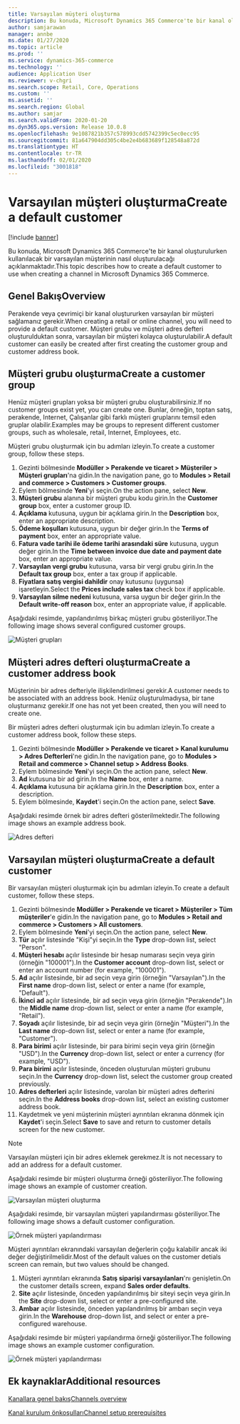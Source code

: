 ```yaml
---
title: Varsayılan müşteri oluşturma
description: Bu konuda, Microsoft Dynamics 365 Commerce'te bir kanal oluşturulurken kullanılacak bir varsayılan müşterinin nasıl oluşturulacağı açıklanmaktadır.
author: samjarawan
manager: annbe
ms.date: 01/27/2020
ms.topic: article
ms.prod: ''
ms.service: dynamics-365-commerce
ms.technology: ''
audience: Application User
ms.reviewer: v-chgri
ms.search.scope: Retail, Core, Operations
ms.custom: ''
ms.assetid: ''
ms.search.region: Global
ms.author: samjar
ms.search.validFrom: 2020-01-20
ms.dyn365.ops.version: Release 10.0.8
ms.openlocfilehash: 9e1087821b357c578993cdd5742399c5ec0ecc95
ms.sourcegitcommit: 81a647904dd305c4be2e4b683689f128548a872d
ms.translationtype: HT
ms.contentlocale: tr-TR
ms.lasthandoff: 02/01/2020
ms.locfileid: "3001818"
---
```

# <a name="create-a-default-customer"></a><span data-ttu-id="e9959-103">Varsayılan müşteri oluşturma</span><span class="sxs-lookup"><span data-stu-id="e9959-103">Create a default customer</span></span>


[!include [banner](includes/banner.md)]

<span data-ttu-id="e9959-104">Bu konuda, Microsoft Dynamics 365 Commerce'te bir kanal oluşturulurken kullanılacak bir varsayılan müşterinin nasıl oluşturulacağı açıklanmaktadır.</span><span class="sxs-lookup"><span data-stu-id="e9959-104">This topic describes how to create a default customer to use when creating a channel in Microsoft Dynamics 365 Commerce.</span></span>

## <a name="overview"></a><span data-ttu-id="e9959-105">Genel Bakış</span><span class="sxs-lookup"><span data-stu-id="e9959-105">Overview</span></span>

<span data-ttu-id="e9959-106">Perakende veya çevrimiçi bir kanal oluştururken varsayılan bir müşteri sağlamanız gerekir.</span><span class="sxs-lookup"><span data-stu-id="e9959-106">When creating a retail or online channel, you will need to provide a default customer.</span></span> <span data-ttu-id="e9959-107">Müşteri grubu ve müşteri adres defteri oluşturulduktan sonra, varsayılan bir müşteri kolayca oluşturulabilir.</span><span class="sxs-lookup"><span data-stu-id="e9959-107">A default customer can easily be created after first creating the customer group and customer address book.</span></span>

## <a name="create-a-customer-group"></a><span data-ttu-id="e9959-108">Müşteri grubu oluşturma</span><span class="sxs-lookup"><span data-stu-id="e9959-108">Create a customer group</span></span>

<span data-ttu-id="e9959-109">Henüz müşteri grupları yoksa bir müşteri grubu oluşturabilirsiniz.</span><span class="sxs-lookup"><span data-stu-id="e9959-109">If no customer groups exist yet, you can create one.</span></span> <span data-ttu-id="e9959-110">Bunlar, örneğin, toptan satış, perakende, Internet, Çalışanlar gibi farklı müşteri gruplarını temsil eden gruplar olabilir.</span><span class="sxs-lookup"><span data-stu-id="e9959-110">Examples may be groups to represent different customer groups, such as wholesale, retail, Internet, Employees, etc.</span></span>

<span data-ttu-id="e9959-111">Müşteri grubu oluşturmak için bu adımları izleyin.</span><span class="sxs-lookup"><span data-stu-id="e9959-111">To create a customer group, follow these steps.</span></span>

1. <span data-ttu-id="e9959-112">Gezinti bölmesinde **Modüller \> Perakende ve ticaret \> Müşteriler \> Müşteri grupları**'na gidin.</span><span class="sxs-lookup"><span data-stu-id="e9959-112">In the navigation pane, go to **Modules \> Retail and commerce \> Customers \> Customer groups**.</span></span>
1. <span data-ttu-id="e9959-113">Eylem bölmesinde **Yeni**'yi seçin.</span><span class="sxs-lookup"><span data-stu-id="e9959-113">On the action pane, select **New**.</span></span>
1. <span data-ttu-id="e9959-114">**Müşteri grubu** alanına bir müşteri grubu kodu girin.</span><span class="sxs-lookup"><span data-stu-id="e9959-114">In the **Customer group** box, enter a customer group ID.</span></span>
1. <span data-ttu-id="e9959-115">**Açıklama** kutusuna, uygun bir açıklama girin.</span><span class="sxs-lookup"><span data-stu-id="e9959-115">In the **Description** box, enter an appropriate description.</span></span>
1. <span data-ttu-id="e9959-116">**Ödeme koşulları** kutusuna, uygun bir değer girin.</span><span class="sxs-lookup"><span data-stu-id="e9959-116">In the **Terms of payment** box, enter an appropriate value.</span></span>
1. <span data-ttu-id="e9959-117">**Fatura vade tarihi ile ödeme tarihi arasındaki süre** kutusuna, uygun değer girin.</span><span class="sxs-lookup"><span data-stu-id="e9959-117">In the **Time between invoice due date and payment date** box, enter an appropriate value.</span></span>
1. <span data-ttu-id="e9959-118">**Varsayılan vergi grubu** kutusuna, varsa bir vergi grubu girin.</span><span class="sxs-lookup"><span data-stu-id="e9959-118">In the **Default tax group** box, enter a tax group if applicable.</span></span>
1. <span data-ttu-id="e9959-119">**Fiyatlara satış vergisi dahildir** onay kutusunu (uygunsa) işaretleyin.</span><span class="sxs-lookup"><span data-stu-id="e9959-119">Select the **Prices include sales tax** check box if applicable.</span></span>
1. <span data-ttu-id="e9959-120">**Varsayılan silme nedeni** kutusuna, varsa uygun bir değer girin.</span><span class="sxs-lookup"><span data-stu-id="e9959-120">In the **Default write-off reason** box, enter an appropriate value, if applicable.</span></span>

<span data-ttu-id="e9959-121">Aşağıdaki resimde, yapılandırılmış birkaç müşteri grubu gösteriliyor.</span><span class="sxs-lookup"><span data-stu-id="e9959-121">The following image shows several configured customer groups.</span></span>

![Müşteri grupları](media/customer-groups.png)

## <a name="create-a-customer-address-book"></a><span data-ttu-id="e9959-123">Müşteri adres defteri oluşturma</span><span class="sxs-lookup"><span data-stu-id="e9959-123">Create a customer address book</span></span>

<span data-ttu-id="e9959-124">Müşterinin bir adres defteriyle ilişkilendirilmesi gerekir.</span><span class="sxs-lookup"><span data-stu-id="e9959-124">A customer needs to be associated with an address book.</span></span> <span data-ttu-id="e9959-125">Henüz oluşturulmadıysa, bir tane oluşturmanız gerekir.</span><span class="sxs-lookup"><span data-stu-id="e9959-125">If one has not yet been created, then you will need to create one.</span></span>

<span data-ttu-id="e9959-126">Bir müşteri adres defteri oluşturmak için bu adımları izleyin.</span><span class="sxs-lookup"><span data-stu-id="e9959-126">To create a customer address book, follow these steps.</span></span>

1. <span data-ttu-id="e9959-127">Gezinti bölmesinde **Modüller \> Perakende ve ticaret \> Kanal kurulumu \> Adres Defterleri**'ne gidin.</span><span class="sxs-lookup"><span data-stu-id="e9959-127">In the navigation pane, go to **Modules \> Retail and commerce \> Channel setup \> Address Books**.</span></span>
1. <span data-ttu-id="e9959-128">Eylem bölmesinde **Yeni**'yi seçin.</span><span class="sxs-lookup"><span data-stu-id="e9959-128">On the action pane, select **New**.</span></span>
1. <span data-ttu-id="e9959-129">**Ad** kutusuna bir ad girin.</span><span class="sxs-lookup"><span data-stu-id="e9959-129">In the **Name** box, enter a name.</span></span>
1. <span data-ttu-id="e9959-130">**Açıklama** kutusuna bir açıklama girin.</span><span class="sxs-lookup"><span data-stu-id="e9959-130">In the **Description** box, enter a description.</span></span>
1. <span data-ttu-id="e9959-131">Eylem bölmesinde, **Kaydet**'i seçin.</span><span class="sxs-lookup"><span data-stu-id="e9959-131">On the action pane, select **Save**.</span></span>

<span data-ttu-id="e9959-132">Aşağıdaki resimde örnek bir adres defteri gösterilmektedir.</span><span class="sxs-lookup"><span data-stu-id="e9959-132">The following image shows an example address book.</span></span>

![Adres defteri](media/address-book.png)

## <a name="create-a-default-customer"></a><span data-ttu-id="e9959-134">Varsayılan müşteri oluşturma</span><span class="sxs-lookup"><span data-stu-id="e9959-134">Create a default customer</span></span>

<span data-ttu-id="e9959-135">Bir varsayılan müşteri oluşturmak için bu adımları izleyin.</span><span class="sxs-lookup"><span data-stu-id="e9959-135">To create a default customer, follow these steps.</span></span>

1. <span data-ttu-id="e9959-136">Gezinti bölmesinde **Modüller \> Perakende ve ticaret \> Müşteriler \> Tüm müşteriler**'e gidin.</span><span class="sxs-lookup"><span data-stu-id="e9959-136">In the navigation pane, go to **Modules \> Retail and commerce \> Customers \> All customers**.</span></span>
1. <span data-ttu-id="e9959-137">Eylem bölmesinde **Yeni**'yi seçin.</span><span class="sxs-lookup"><span data-stu-id="e9959-137">On the action pane, select **New**.</span></span>
1. <span data-ttu-id="e9959-138">**Tür** açılır listesinde "Kişi"yi seçin.</span><span class="sxs-lookup"><span data-stu-id="e9959-138">In the **Type** drop-down list, select "Person".</span></span>
1. <span data-ttu-id="e9959-139">**Müşteri hesabı** açılır listesinde bir hesap numarası seçin veya girin (örneğin "100001").</span><span class="sxs-lookup"><span data-stu-id="e9959-139">In the **Customer account** drop-down list, select or enter an account number (for example, "100001").</span></span>
1. <span data-ttu-id="e9959-140">**Ad** açılır listesinde, bir ad seçin veya girin (örneğin "Varsayılan").</span><span class="sxs-lookup"><span data-stu-id="e9959-140">In the **First name** drop-down list, select or enter a name (for example, "Default").</span></span>
1. <span data-ttu-id="e9959-141">**İkinci ad** açılır listesinde, bir ad seçin veya girin (örneğin "Perakende").</span><span class="sxs-lookup"><span data-stu-id="e9959-141">In the **Middle name** drop-down list, select or enter a name (for example, "Retail").</span></span>
1. <span data-ttu-id="e9959-142">**Soyadı** açılır listesinde, bir ad seçin veya girin (örneğin "Müşteri").</span><span class="sxs-lookup"><span data-stu-id="e9959-142">In the **Last name** drop-down list, select or enter a name (for example, "Customer").</span></span>
1. <span data-ttu-id="e9959-143">**Para birimi** açılır listesinde, bir para birimi seçin veya girin (örneğin "USD").</span><span class="sxs-lookup"><span data-stu-id="e9959-143">In the **Currency** drop-down list, select or enter a currency (for example, "USD").</span></span>
1. <span data-ttu-id="e9959-144">**Para birimi** açılır listesinde, önceden oluşturulan müşteri grubunu seçin.</span><span class="sxs-lookup"><span data-stu-id="e9959-144">In the **Currency** drop-down list, select the customer group created previously.</span></span>
1. <span data-ttu-id="e9959-145">**Adres defterleri** açılır listesinde, varolan bir müşteri adres defterini seçin.</span><span class="sxs-lookup"><span data-stu-id="e9959-145">In the **Address books**  drop-down list, select an existing customer address book.</span></span>
1. <span data-ttu-id="e9959-146">Kaydetmek ve yeni müşterinin müşteri ayrıntıları ekranına dönmek için **Kaydet**'i seçin.</span><span class="sxs-lookup"><span data-stu-id="e9959-146">Select **Save** to save and return to customer details screen for the new customer.</span></span>

> [!NOTE]
> <span data-ttu-id="e9959-147">Varsayılan müşteri için bir adres eklemek gerekmez.</span><span class="sxs-lookup"><span data-stu-id="e9959-147">It is not necessary to add an address for a default customer.</span></span>

<span data-ttu-id="e9959-148">Aşağıdaki resimde bir müşteri oluşturma örneği gösteriliyor.</span><span class="sxs-lookup"><span data-stu-id="e9959-148">The following image shows an example of customer creation.</span></span>

![Varsayılan müşteri oluşturma](media/default-customer-creation.png)

<span data-ttu-id="e9959-150">Aşağıdaki resimde, bir varsayılan müşteri yapılandırması gösteriliyor.</span><span class="sxs-lookup"><span data-stu-id="e9959-150">The following image shows a default customer configuration.</span></span>

![Örnek müşteri yapılandırması](media/default-customer-configuration1.png)

<span data-ttu-id="e9959-152">Müşteri ayrıntıları ekranındaki varsayılan değerlerin çoğu kalabilir ancak iki değer değiştirilmelidir.</span><span class="sxs-lookup"><span data-stu-id="e9959-152">Most of the default values on the customer detials screen can remain, but two values should be changed.</span></span>

1. <span data-ttu-id="e9959-153">Müşteri ayrıntıları ekranında **Satış siparişi varsayılanları**'nı genişletin.</span><span class="sxs-lookup"><span data-stu-id="e9959-153">On the customer details screen, expand **Sales order defaults**.</span></span>
1. <span data-ttu-id="e9959-154">**Site** açılır listesinde, önceden yapılandırılmış bir siteyi seçin veya girin.</span><span class="sxs-lookup"><span data-stu-id="e9959-154">In the **Site** drop-down list, select or enter a pre-configured site.</span></span>
1. <span data-ttu-id="e9959-155">**Ambar** açılır listesinde, önceden yapılandırılmış bir ambarı seçin veya girin.</span><span class="sxs-lookup"><span data-stu-id="e9959-155">In the **Warehouse** drop-down list, and select or enter a pre-configured warehouse.</span></span>

<span data-ttu-id="e9959-156">Aşağıdaki resimde bir müşteri yapılandırma örneği gösteriliyor.</span><span class="sxs-lookup"><span data-stu-id="e9959-156">The following image shows an example customer configuration.</span></span>

![Örnek müşteri yapılandırması](media/default-customer-configuration2.png)

## <a name="additional-resources"></a><span data-ttu-id="e9959-158">Ek kaynaklar</span><span class="sxs-lookup"><span data-stu-id="e9959-158">Additional resources</span></span>

[<span data-ttu-id="e9959-159">Kanallara genel bakış</span><span class="sxs-lookup"><span data-stu-id="e9959-159">Channels overview</span></span>](channels-overview.md)

[<span data-ttu-id="e9959-160">Kanal kurulum önkoşulları</span><span class="sxs-lookup"><span data-stu-id="e9959-160">Channel setup prerequisites</span></span>](channels-prerequisites.md)
